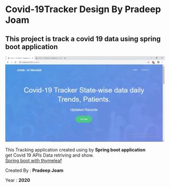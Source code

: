 # <h1>Covid-19Tracker Design By Pradeep Joam</h1>
<h2>This project is track a covid 19 data using spring boot application</h2>
<img src="https://github.com/PradeepJoam/Covid-19Tracker/blob/master/recordCovid191.jpg"  />
<p> This Tracking application created using by <b>Spring boot application </b><br>
  get Covid 19 APIs
  Data retriving and show.<br>
 <u> Spring boot with thymeleaf</u>
  
</p>
<p> Created By : <b> Pradeep Joam</b></p>
<p> Year : <b> 2020 </b> </p>
